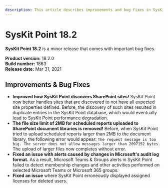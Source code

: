 ```yaml
---
description: This article describes improvements and bug fixes in SysKit Point version 18.2.
---
```


# SysKit Point 18.2

**SysKit Point 18.2** is a minor release that comes with important bug fixes. 

**Product version:** 18.2.0  
**Build number:** 1863  
**Release date:** Mar 31, 2021

## Improvements & Bug Fixes

* **Improved how SysKit Point discovers SharePoint sites!** SysKit Point now better handles sites that are discovered to not have all expected site properties defined. Before, the discovery of such sites resulted in duplicate entries in the SysKit Point database, which would eventually lead to SysKit Point performance degradation.  
* **The file size limit of 2MB for scheduled reports uploaded to SharePoint document libraries is removed!** Before, when SysKit Point tried to upload scheduled reports larger than 2MB to the document library, the following error would appear:
`The request message is too big. The server does not allow messages larger than 2097152 bytes.`
The upload of larger files now completes without error.
* **Fixed an issue with alerts caused by changes in Microsoft's audit log format.** As a result, Microsoft Teams & Groups alerts in SysKit Point failed to detect membership changes and other activities performed on selected Microsoft Teams or Microsoft 365 groups.
* **Fixed an issue** where SysKit Point erroneously displayed assigned licenses for deleted users.
